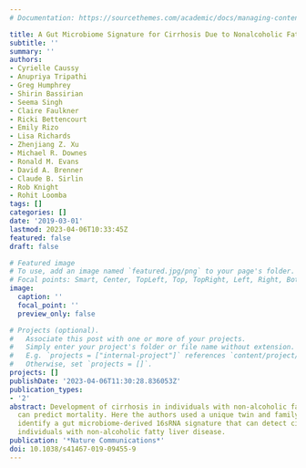 ```yaml
---
# Documentation: https://sourcethemes.com/academic/docs/managing-content/

title: A Gut Microbiome Signature for Cirrhosis Due to Nonalcoholic Fatty Liver Disease
subtitle: ''
summary: ''
authors:
- Cyrielle Caussy
- Anupriya Tripathi
- Greg Humphrey
- Shirin Bassirian
- Seema Singh
- Claire Faulkner
- Ricki Bettencourt
- Emily Rizo
- Lisa Richards
- Zhenjiang Z. Xu
- Michael R. Downes
- Ronald M. Evans
- David A. Brenner
- Claude B. Sirlin
- Rob Knight
- Rohit Loomba
tags: []
categories: []
date: '2019-03-01'
lastmod: 2023-04-06T10:33:45Z
featured: false
draft: false

# Featured image
# To use, add an image named `featured.jpg/png` to your page's folder.
# Focal points: Smart, Center, TopLeft, Top, TopRight, Left, Right, BottomLeft, Bottom, BottomRight.
image:
  caption: ''
  focal_point: ''
  preview_only: false

# Projects (optional).
#   Associate this post with one or more of your projects.
#   Simply enter your project's folder or file name without extension.
#   E.g. `projects = ["internal-project"]` references `content/project/deep-learning/index.md`.
#   Otherwise, set `projects = []`.
projects: []
publishDate: '2023-04-06T11:30:28.836053Z'
publication_types:
- '2'
abstract: Development of cirrhosis in individuals with non-alcoholic fatty liver disease
  can predict mortality. Here the authors used a unique twin and family cohort to
  identify a gut microbiome-derived 16sRNA signature that can detect cirrhosis in
  individuals with non-alcoholic fatty liver disease.
publication: '*Nature Communications*'
doi: 10.1038/s41467-019-09455-9
---
```

